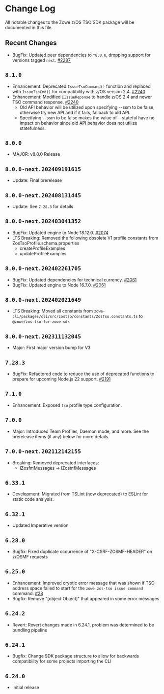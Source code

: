 # Change Log

All notable changes to the Zowe z/OS TSO SDK package will be documented in this file.

## Recent Changes

- BugFix: Updated peer dependencies to `^8.0.0`, dropping support for versions tagged `next`. [#2287](https://github.com/zowe/zowe-cli/pull/2287)

## `8.1.0`

- Enhancement: Deprecated `IssueTsoCommand()` function and replaced with `IssueTsoCmd()` for compatibility with z/OS version 2.4. [#2240](https://github.com/zowe/zowe-cli/pull/2240)
- Enhancement: Modified `IIssueReponse` to handle z/OS 2.4 and newer TSO command response. [#2240](https://github.com/zowe/zowe-cli/pull/2240)
  - Old API behavior will be utilized upon specifying --ssm to be false, otherwise try new API and if it fails, fallback to old API.
  - Specifying --ssm to be false makes the value of --stateful have no impact on behavior since old API behavior does not utilize statefulness.

## `8.0.0`

- MAJOR: v8.0.0 Release

## `8.0.0-next.202409191615`

- Update: Final prerelease

## `8.0.0-next.202408131445`

- Update: See `7.28.3` for details

## `8.0.0-next.202403041352`

- BugFix: Updated engine to Node 18.12.0. [#2074](https://github.com/zowe/zowe-cli/pull/2074)
- LTS Breaking: Removed the following obsolete V1 profile constants from ZosTsoProfile.schema.properties
  - createProfileExamples
  - updateProfileExamples

## `8.0.0-next.202402261705`

- BugFix: Updated dependencies for technical currency. [#2061](https://github.com/zowe/zowe-cli/pull/2061)
- BugFix: Updated engine to Node 16.7.0. [#2061](https://github.com/zowe/zowe-cli/pull/2061)

## `8.0.0-next.202402021649`

- LTS Breaking: Moved all constants from `zowe-cli/packages/cli/src/zostso/constants/ZosTso.constants.ts` to `@zowe/zos-tso-for-zowe-sdk`

## `8.0.0-next.202311132045`

- Major: First major version bump for V3

## `7.28.3`

- BugFix: Refactored code to reduce the use of deprecated functions to prepare for upcoming Node.js 22 support. [#2191](https://github.com/zowe/zowe-cli/issues/2191)

## `7.1.0`

- Enhancement: Exposed `tso` profile type configuration.

## `7.0.0`

- Major: Introduced Team Profiles, Daemon mode, and more. See the prerelease items (if any) below for more details.

## `7.0.0-next.202112142155`

- Breaking: Removed deprecated interfaces:
  - IZosfmMessages -> IZosmfMessages

## `6.33.1`

- Development: Migrated from TSLint (now deprecated) to ESLint for static code analysis.

## `6.32.1`

- Updated Imperative version

## `6.28.0`

- Bugfix: Fixed duplicate occurrence of "X-CSRF-ZOSMF-HEADER" on z/OSMF requests

## `6.25.0`

- Enhancement: Improved cryptic error message that was shown if TSO address space failed to start for the `zowe zos-tso issue command` command. [#28](https://github.com/zowe/zowe-cli/issues/28)
- Bugfix: Remove "[object Object]" that appeared in some error messages

## `6.24.2`

- Revert: Revert changes made in 6.24.1, problem was determined to be bundling pipeline

## `6.24.1`

- Bugfix: Change SDK package structure to allow for backwards compatibility for some projects importing the CLI

## `6.24.0`

- Initial release
